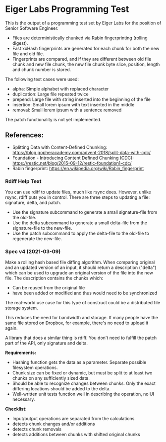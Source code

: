 # Eiger Labs Programming Test

This is the output of a programming test set by Eiger Labs for the position of Senior Software Engineer.

- Files are deterministically chunked via Rabin fingerprinting (rolling digest).
- Fast xxHash fingerprints are generated for each chunk for both the new file and old file.
- Fingerprints are compared, and if they are different between old file chunk and new file chunk, the new file chunk byte slice, position, length and chunk number is stored.

The following test cases were used:

- alpha: Simple alphabet with replaced character
- duplication: Large file repeated twice
- prepend: Large file with string inserted into the beginning of the file
- insertion: Small lorem ipsum with text inserted in the middle
- removal: Small lorem ipsum with a sentence removed

The patch functionality is not yet implemented.

## References:

- Splitting Data with Content-Defined Chunking: https://blog.gopheracademy.com/advent-2018/split-data-with-cdc/
- Foundation - Introducing Content Defined Chunking (CDC): https://restic.net/blog/2015-09-12/restic-foundation1-cdc/
- Rabin fingerprint: https://en.wikipedia.org/wiki/Rabin_fingerprint

### Rdiff Help Text

You can use rdiff to update files, much like rsync does. However, unlike rsync, rdiff puts you in control. There are three steps to updating a file: signature, delta, and patch.

- Use the signature subcommand to generate a small signature-file from the old-file.
- Use the delta subcommand to generate a small delta-file from the signature-file to the new-file.
- Use the patch subcommand to apply the delta-file to the old-file to regenerate the new-file.

### Spec v4 (2021-03-09)

Make a rolling hash based file diffing algorithm. When comparing original and an updated version of an input,
it should return a description ("delta") which can be used to upgrade an original version of the file into the
new file. The description contains the chunks which:

- Can be reused from the original file
- have been added or modified and thus would need to be synchronized

The real-world use case for this type of construct could be a distributed file storage system.

This reduces the need for bandwidth and storage. If many people have the same file stored on Dropbox, for example, there's no need to upload it again.

A library that does a similar thing is rdiff. You don't need to fulfill the patch part of the API, only signature and delta.

**Requirements:**

- Hashing function gets the data as a parameter. Separate possible filesystem operations.
- Chunk size can be fixed or dynamic, but must be split to at least two chunks on any sufficiently sized data.
- Should be able to recognize changes between chunks. Only the exact differing locations should be added to the delta.
- Well-written unit tests function well in describing the operation, no UI necessary.

**Checklist:**

- Input/output operations are separated from the calculations
- detects chunk changes and/or additions
- detects chunk removals
- detects additions between chunks with shifted original chunks
